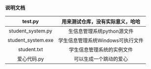 ### 说明文档  
| test.py | 用来测试仓库，没有实际意义，哈哈 |  
| :----: | :----: |  
| student_system.py | 生信息管理系统python源文件 |  
| student_system.exe | 学生信息管理系统Windows可执行文件 |  
| student.txt | 学生信息管理系统的实例文件 |  
| 爱心代码.py | 可以生成一个跳动的爱心 |
